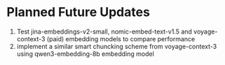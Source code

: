 # Planned Future Updates

1. Test jina-embeddings-v2-small, nomic-embed-text-v1.5 and voyage-context-3 (paid) embedding models to compare performance
2. implement a similar smart chuncking scheme from voyage-context-3 using qwen3-embedding-8b embedding model